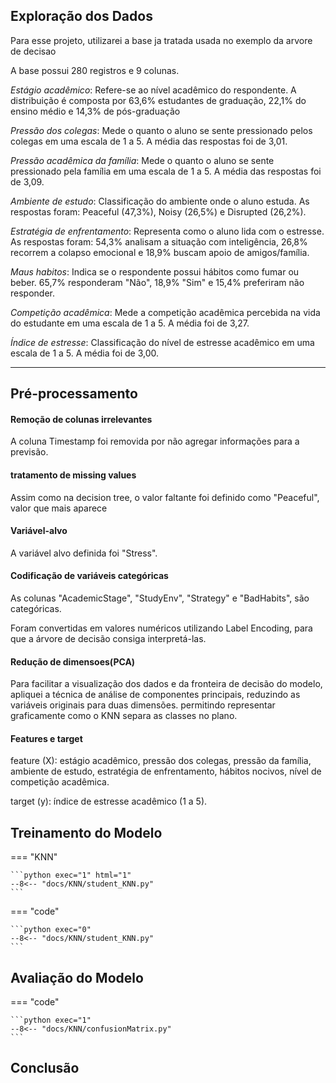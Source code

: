 ##	Exploração dos Dados
Para esse projeto, utilizarei a base ja tratada usada no exemplo da arvore de decisao

A base possui 280 registros e 9 colunas.

*Estágio acadêmico*: Refere-se ao nível acadêmico do respondente. A distribuição é composta por 63,6% estudantes de graduação, 22,1% do ensino médio e 14,3% de pós-graduação

*Pressão dos colegas*: Mede o quanto o aluno se sente pressionado pelos colegas em uma escala de 1 a 5. A média das respostas foi de 3,01.

*Pressão acadêmica da família*: Mede o quanto o aluno se sente pressionado pela família em uma escala de 1 a 5. A média das respostas foi de 3,09.

*Ambiente de estudo*: Classificação do ambiente onde o aluno estuda. As respostas foram: Peaceful (47,3%), Noisy (26,5%) e Disrupted (26,2%).

*Estratégia de enfrentamento*: Representa como o aluno lida com o estresse. As respostas foram: 54,3% analisam a situação com inteligência, 26,8% recorrem a colapso emocional e 18,9% buscam apoio de amigos/família.

*Maus habitos*: Indica se o respondente possui hábitos como fumar ou beber. 65,7% responderam "Não", 18,9% "Sim" e 15,4% preferiram não responder.

*Competição acadêmica*: Mede a competição acadêmica percebida na vida do estudante em uma escala de 1 a 5. A média foi de 3,27.

*Índice de estresse*: Classificação do nível de estresse acadêmico em uma escala de 1 a 5. A média foi de 3,00.

---

##	Pré-processamento

#### Remoção de colunas irrelevantes
A coluna Timestamp foi removida por não agregar informações para a previsão.

#### tratamento de missing values
Assim como na decision tree, o valor faltante foi definido como "Peaceful", valor que mais aparece

#### Variável-alvo
A variável alvo definida foi "Stress".

#### Codificação de variáveis categóricas
As colunas "AcademicStage", "StudyEnv", "Strategy" e "BadHabits", são categóricas.

Foram convertidas em valores numéricos utilizando Label Encoding, para que a árvore de decisão consiga interpretá-las.

#### Redução de dimensoes(PCA)
Para facilitar a visualização dos dados e da fronteira de decisão do modelo, apliquei a técnica de análise de componentes principais, reduzindo as variáveis originais para duas dimensões. permitindo representar graficamente como o KNN separa as classes no plano.

#### Features e target
feature (X): estágio acadêmico, pressão dos colegas, pressão da família, ambiente de estudo, estratégia de enfrentamento, hábitos nocivos, nível de competição acadêmica.

target (y): índice de estresse acadêmico (1 a 5).


##	Treinamento do Modelo

=== "KNN"

    ```python exec="1" html="1"
    --8<-- "docs/KNN/student_KNN.py"
    ```


=== "code"

    ```python exec="0"
    --8<-- "docs/KNN/student_KNN.py"
    ```


##	Avaliação do Modelo

=== "code"

    ```python exec="1"
    --8<-- "docs/KNN/confusionMatrix.py"
    ```

##  Conclusão
